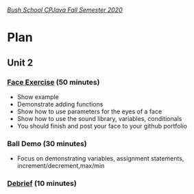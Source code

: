 [_Bush School CPJava Fall Semester 2020_](https://chandrunarayan.github.io/cpjava/)

# Plan
## Unit 2

### [Face Exercise](exercises/face.md) (50 minutes)

* Show example
* Demonstrate adding functions
* Show how to use parameters for the eyes of a face
* Show how to use the sound library, variables, conditionals
* You should finish and post your face to your github portfolio

### Ball Demo (30 minutes)

* Focus on demonstrating variables, assignment statements, increment/decrement,max/min 


### [Debrief](readme.md#debrief) (10 minutes)